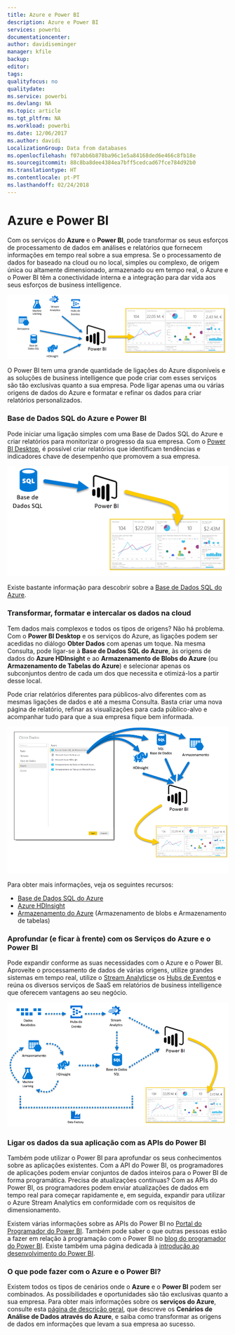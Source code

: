 ```yaml
---
title: Azure e Power BI
description: Azure e Power BI
services: powerbi
documentationcenter: 
author: davidiseminger
manager: kfile
backup: 
editor: 
tags: 
qualityfocus: no
qualitydate: 
ms.service: powerbi
ms.devlang: NA
ms.topic: article
ms.tgt_pltfrm: NA
ms.workload: powerbi
ms.date: 12/06/2017
ms.author: davidi
LocalizationGroup: Data from databases
ms.openlocfilehash: f07abb6b878ba96c1e5a84168ded6e466c8fb18e
ms.sourcegitcommit: 88c8ba8dee4384ea7bff5cedcad67fce784d92b0
ms.translationtype: HT
ms.contentlocale: pt-PT
ms.lasthandoff: 02/24/2018
---
```

# <a name="azure-and-power-bi"></a>Azure e Power BI
Com os serviços do **Azure** e o **Power BI**, pode transformar os seus esforços de processamento de dados em análises e relatórios que fornecem informações em tempo real sobre a sua empresa. Se o processamento de dados for baseado na cloud ou no local, simples ou complexo, de origem única ou altamente dimensionado, armazenado ou em tempo real, o Azure e o Power BI têm a conectividade interna e a integração para dar vida aos seus esforços de business intelligence.

![](media/service-azure-and-power-bi/azure_1.png)

O Power BI tem uma grande quantidade de ligações do Azure disponíveis e as soluções de business intelligence que pode criar com esses serviços são tão exclusivas quanto a sua empresa. Pode ligar apenas uma ou várias origens de dados do Azure e formatar e refinar os dados para criar relatórios personalizados.

### <a name="azure-sql-database-and-power-bi"></a>Base de Dados SQL do Azure e Power BI
Pode iniciar uma ligação simples com uma Base de Dados SQL do Azure e criar relatórios para monitorizar o progresso da sua empresa. Com o [Power BI Desktop](desktop-getting-started.md), é possível criar relatórios que identificam tendências e indicadores chave de desempenho que promovem a sua empresa.

![](media/service-azure-and-power-bi/azure_2_sqltopbi.png)

Existe bastante informação para descobrir sobre a [Base de Dados SQL do Azure](http://azure.microsoft.com/services/sql-database/).

### <a name="transform-shape-and-merge-your-cloud-data"></a>Transformar, formatar e intercalar os dados na cloud
Tem dados mais complexos e todos os tipos de origens? Não há problema. Com o **Power BI Desktop** e os serviços do Azure, as ligações podem ser acedidas no diálogo **Obter Dados** com apenas um toque. Na mesma Consulta, pode ligar-se à **Base de Dados SQL do Azure**, às origens de dados do **Azure HDInsight** e ao **Armazenamento de Blobs do Azure** (ou **Armazenamento de Tabelas do Azure**) e selecionar apenas os subconjuntos dentro de cada um dos que necessita e otimizá-los a partir desse local.

Pode criar relatórios diferentes para públicos-alvo diferentes com as mesmas ligações de dados e até a mesma Consulta. Basta criar uma nova página de relatório, refinar as visualizações para cada público-alvo e acompanhar tudo para que a sua empresa fique bem informada.

![](media/service-azure-and-power-bi/azure_3_multipletopbi.png)

Para obter mais informações, veja os seguintes recursos:

* [Base de Dados SQL do Azure](http://azure.microsoft.com/services/sql-database/)
* [Azure HDInsight](http://azure.microsoft.com/services/hdinsight/)
* [Armazenamento do Azure](http://azure.microsoft.com/services/storage/) (Armazenamento de blobs e Armazenamento de tabelas)

### <a name="get-complex-and-ahead-using-azure-services-and-power-bi"></a>Aprofundar (e ficar à frente) com os Serviços do Azure e o Power BI
Pode expandir conforme as suas necessidades com o Azure e o Power BI. Aproveite o processamento de dados de várias origens, utilize grandes sistemas em tempo real, utilize o [Stream Analytics](http://azure.microsoft.com/services/stream-analytics/)e os [Hubs de Eventos](http://azure.microsoft.com/services/event-hubs/) e reúna os diversos serviços de SaaS em relatórios de business intelligence que oferecem vantagens ao seu negócio.

![](media/service-azure-and-power-bi/azure_4_complex.png)

### <a name="connect-your-app-data-using-power-bi-apis"></a>Ligar os dados da sua aplicação com as APIs do Power BI
Também pode utilizar o Power BI para aprofundar os seus conhecimentos sobre as aplicações existentes. Com a API do Power BI, os programadores de aplicações podem enviar conjuntos de dados inteiros para o Power BI de forma programática. Precisa de atualizações contínuas? Com as APIs do Power BI, os programadores podem enviar atualizações de dados em tempo real para começar rapidamente e, em seguida, expandir para utilizar o Azure Stream Analytics em conformidade com os requisitos de dimensionamento.

Existem várias informações sobre as APIs do Power BI no [Portal do Programador do Power BI](http://dev.powerbi.com). Também pode saber o que outras pessoas estão a fazer em relação à programação com o Power BI no [blog do programador do Power BI](http://blogs.msdn.com/powerbidev). Existe também uma página dedicada à [introdução ao desenvolvimento do Power BI](https://msdn.microsoft.com/library/dn889824.aspx).

### <a name="what-could-you-do-with-azure-and-power-bi"></a>O que pode fazer com o Azure e o Power BI?
Existem todos os tipos de cenários onde o **Azure** e o **Power BI** podem ser combinados. As possibilidades e oportunidades são tão exclusivas quanto a sua empresa. Para obter mais informações sobre os **serviços do Azure**, consulte esta [página de descrição geral](http://go.microsoft.com/fwlink/?LinkId=535031&clcid=0x409), que descreve os **Cenários de Análise de Dados através do Azure**, e saiba como transformar as origens de dados em informações que levam a sua empresa ao sucesso.

